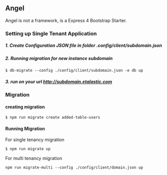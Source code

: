 ## Angel 
Angel is not a framework, is a Express 4 Bootstrap Starter. 

### Setting up Single Tenant Application
##### 1. Create Configuration JSON file in folder .config/client/subdomain.json
##### 2. Running migration for new instance subdomain 
   ```
   $ db-migrate --config ./config/client/subdomain.json -e db up
   ```
##### 3. run on your url http://subdomain.etalastic.com

### Migration
#### creating migration
```
$ npm run migrate create added-table-users
```
#### Running Migration
For single tenancy migration
```
$ npm run migrate up
```

For multi tenancy migration 
```
npm run migrate-multi --config ./config/client/domain.json up
```